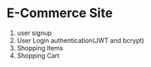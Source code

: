 # E-Commerce Site
1. user signup
2. User Login authentication(JWT and bcrypt)
3. Shopping Items
4. Shopping Cart
